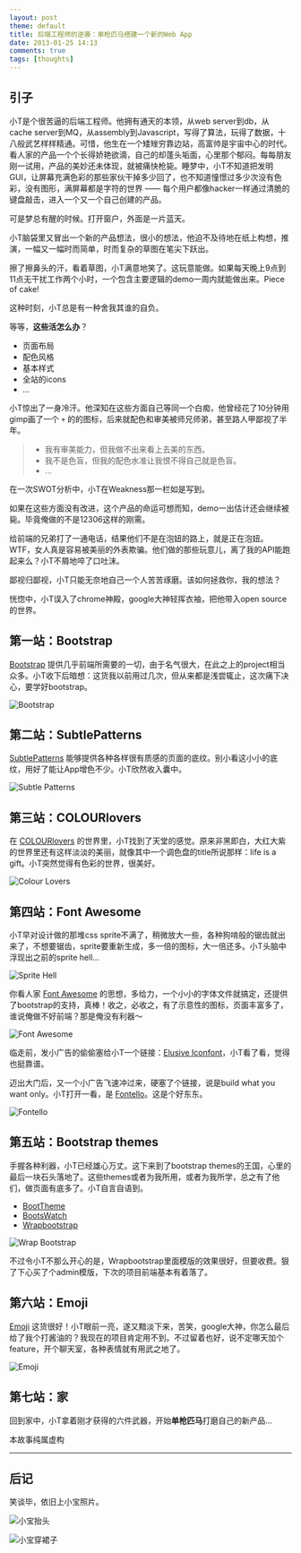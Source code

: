 ```yaml
---
layout: post
theme: default
title: 后端工程师的逆袭：单枪匹马搭建一个新的Web App
date: 2013-01-25 14:13
comments: true
tags: [thoughts]
---
```


## 引子

小T是个很苦逼的后端工程师。他拥有通天的本领，从web server到db，从cache server到MQ，从assembly到Javascript，写得了算法，玩得了数据，十八般武艺样样精通。可惜，他生在一个矮矬穷靠边站，高富帅是宇宙中心的时代。看人家的产品一个个长得娇艳欲滴，自己的却蓬头垢面，心里那个郁闷。每每朋友刚一试用，产品的美妙还未体现，就被痛快枪毙。睡梦中，小T不知道把发明GUI，让屏幕充满色彩的那些家伙干掉多少回了，也不知道憧憬过多少次没有色彩，没有图形，满屏幕都是字符的世界 —— 每个用户都像hacker一样通过清脆的键盘敲击，进入一个又一个自己创建的产品。

可是梦总有醒的时候。打开窗户，外面是一片蓝天。

小T脑袋里又冒出一个新的产品想法，很小的想法，他迫不及待地在纸上构想，推演，一幅又一幅时而简单，时而复杂的草图在笔尖下跃出。

擦了擦鼻头的汗，看着草图，小T满意地笑了。这玩意能做。如果每天晚上9点到11点无干扰工作两个小时，一个包含主要逻辑的demo一周内就能做出来。Piece of cake! 

这种时刻，小T总是有一种舍我其谁的自负。

等等，__这些活怎么办__？

* 页面布局
* 配色风格
* 基本样式
* 全站的icons
* ...

小T惊出了一身冷汗。他深知在这些方面自己等同一个白痴，他曾经花了10分钟用gimp画了一个 `+` 的的图标，后来就配色和审美被师兄师弟，甚至路人甲鄙视了半年。

> * 我有审美能力，但我做不出来看上去美的东西。
> * 我不是色盲，但我的配色水准让我恨不得自己就是色盲。
> * ...

在一次SWOT分析中，小T在Weakness那一栏如是写到。

如果在这些方面没有改进，这个产品的命运可想而知，demo一出估计还会继续被毙。毕竟俺做的不是12306这样的刚需。

给前端的兄弟打了一通电话，结果他们不是在泡妞的路上，就是正在泡妞。WTF，女人真是容易被美丽的外表欺骗。他们做的那些玩意儿，离了我的API能跑起来么？小T不屑地啐了口吐沫。

鄙视归鄙视，小T只能无奈地自己一个人苦苦琢磨。该如何拯救你，我的想法？

恍惚中，小T误入了chrome神殿，google大神轻挥衣袖，把他带入open source的世界。

<!--more-->

## 第一站：Bootstrap

[Bootstrap](http://twitter.github.com/bootstrap/) 提供几乎前端所需要的一切，由于名气很大，在此之上的project相当众多。小T收下后暗想：这货我以前用过几次，但从来都是浅尝辄止，这次痛下决心，要学好bootstrap。

![Bootstrap](/assets/img/snapshots/bootstrap.jpg)

## 第二站：SubtlePatterns

[SubtlePatterns](http://subtlepatterns.com/) 能够提供各种各样很有质感的页面的底纹。别小看这小小的底纹，用好了能让App增色不少。小T欣然收入囊中。

![Subtle Patterns](/assets/img/snapshots/subtlepatterns.jpg)

## 第三站：COLOURlovers

在 [COLOURlovers](http://www.colourlovers.com/browse) 的世界里，小T找到了天堂的感觉。原来非黑即白，大红大紫的世界里还有这样淡淡的美丽，就像其中一个调色盘的title所说那样：life is a gift。小T突然觉得有色彩的世界，很美好。

![Colour Lovers](/assets/img/snapshots/colourlovers.jpg)

## 第四站：Font Awesome

小T早对设计做的那堆css sprite不满了，稍微放大一些，各种狗啃般的锯齿就出来了，不想要锯齿，sprite要重新生成，多一倍的图标，大一倍还多。小T头脑中浮现出之前的sprite hell...

![Sprite Hell](/assets/img/snapshots/spritehell.jpg)

你看人家 [Font Awesome](http://fortawesome.github.com/Font-Awesome/) 的思想，多给力，一个小小的字体文件就搞定，还提供了bootstrap的支持，真棒！收之，必收之，有了示意性的图标，页面丰富多了，谁说俺做不好前端？那是俺没有利器～

![Font Awesome](/assets/img/snapshots/fontawesome.jpg)

临走前，发小广告的偷偷塞给小T一个链接：[Elusive Iconfont](http://aristath.github.com/elusive-iconfont/index.html)，小T看了看，觉得也挺靠谱。

迈出大门后，又一个小广告飞速冲过来，硬塞了个链接，说是build what you want only。小T打开一看，是 [Fontello](http://fontello.com/)。这是个好东东。

![Fontello](/assets/img/snapshots/fontello.jpg)

## 第五站：Bootstrap themes

手握各种利器，小T已经雄心万丈。这下来到了bootstrap themes的王国，心里的最后一块石头落地了。这些themes或者为我所用，或者为我所学，总之有了他们，做页面有底多了。小T自言自语到。

* [BootTheme](http://www.boottheme.com/#gallery)
* [BootsWatch](http://bootswatch.com/)
* [Wrapbootstrap](https://wrapbootstrap.com/)

![Wrap Bootstrap](/assets/img/snapshots/wrapbootstrap.jpg)

不过令小T不那么开心的是，Wrapbootstrap里面模版的效果很好，但要收费。狠了下心买了个admin模版，下次的项目前端基本有着落了。

## 第六站：Emoji

[Emoji](http://www.emoji-cheat-sheet.com/) 这货很好！小T眼前一亮，遂又黯淡下来，苦笑，google大神，你怎么最后给了我个打酱油的？我现在的项目肯定用不到。不过留着也好，说不定哪天加个feature，开个聊天室，各种表情就有用武之地了。

![Emoji](/assets/img/snapshots/emoji.jpg)

## 第七站：家

回到家中，小T拿着刚才获得的六件武器，开始**单枪匹马**打磨自己的新产品...

本故事纯属虚构

-----

## 后记

笑谈毕，依旧上小宝照片。

![小宝抬头](/assets/img/photos/baby20130125-1.jpg)

![小宝穿裙子](/assets/img/photos/baby20130125-2.jpg)



